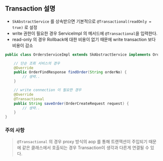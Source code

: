 ## Transaction 설명 
- `SkAbstractService` 를 상속받으면 기본적으로 `@Transactional(readOnly = true)` 로 설정  
- write 권한이 필요한 경우 ServiceImpl 의 메서드에 `@Transactional`을 입력한다.
- read-only 의 경우 Rollback에 대한 비용이 없기 때문에 write transaction 보다 비용이 감소

```java
public class OrdersServiceImpl extends SkAbstractService implements OrdersService {

    // 단순 조회 서비스의 경우
    @Override
    public OrderFindResponse findOrder(String orderNo) {
        // 생략..
    }

    // write connection 이 필요한 경우 
    @Override
    @Transactional
    public String saveOrder(OrderCreateRequest request) {
        // 생략..
    }
}
```

### 주의 사항 
> `@Transactional` 의 경우 proxy 방식의 aop 를 통해 트랜잭션이 주입되기 때문에 
> 같은 클래스에서 호출되는 경우 Transaction이 생각과 다른게 연결될 수 있다. 